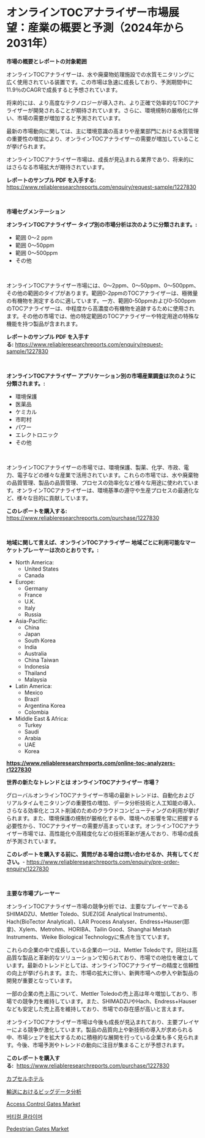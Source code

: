 <p><h1>オンラインTOCアナライザー市場展望：産業の概要と予測（2024年から2031年）</h1></p><p><strong>市場の概要とレポートの対象範囲</strong></p>
<p><p>オンラインTOCアナライザーは、水や廃棄物処理施設での水質モニタリングに広く使用されている装置です。この市場は急速に成長しており、予測期間中に11.9％のCAGRで成長すると予想されています。</p><p>将来的には、より高度なテクノロジーが導入され、より正確で効率的なTOCアナライザーが開発されることが期待されています。さらに、環境規制の厳格化に伴い、市場の需要が増加すると予測されています。</p><p>最新の市場動向に関しては、主に環境意識の高まりや産業部門における水質管理の重要性の増加により、オンラインTOCアナライザーの需要が増加していることが挙げられます。</p><p>オンラインTOCアナライザー市場は、成長が見込まれる業界であり、将来的にはさらなる市場拡大が期待されています。</p></p>
<p><strong>レポートのサンプル PDF を入手する:</strong> <a href="https://www.reliableresearchreports.com/enquiry/request-sample/1227830">https://www.reliableresearchreports.com/enquiry/request-sample/1227830</a></p>
<p>&nbsp;</p>
<p><strong>市場セグメンテーション</strong></p>
<p><strong>オンラインTOCアナライザー タイプ別の市場分析は次のように分類されます。:</strong></p>
<p><ul><li>範囲 0～2 ppm</li><li>範囲 0～50ppm</li><li>範囲 0～500ppm</li><li>その他</li></ul></p>
<p>&nbsp;</p>
<p><p>オンラインTOCアナライザー市場には、0〜2ppm、0〜50ppm、0〜500ppm、その他の範囲のタイプがあります。範囲0-2ppmのTOCアナライザーは、極微量の有機物を測定するのに適しています。一方、範囲0-50ppmおよび0-500ppmのTOCアナライザーは、中程度から高濃度の有機物を追跡するために使用されます。その他の市場では、他の特定範囲のTOCアナライザーや特定用途の特殊な機能を持つ製品が含まれます。</p></p>
<p><strong>レポートのサンプル PDF を入手する:</strong>&nbsp;<a href="https://www.reliableresearchreports.com/enquiry/request-sample/1227830">https://www.reliableresearchreports.com/enquiry/request-sample/1227830</a></p>
<p>&nbsp;</p>
<p><strong> オンラインTOCアナライザー アプリケーション別の市場産業調査は次のように分類されます。:</strong></p>
<p><ul><li>環境保護</li><li>医薬品</li><li>ケミカル</li><li>市町村</li><li>パワー</li><li>エレクトロニック</li><li>その他</li></ul></p>
<p>&nbsp;</p>
<p><p>オンラインTOCアナライザーの市場では、環境保護、製薬、化学、市政、電力、電子などの様々な産業で活用されています。これらの市場では、水や廃棄物の品質管理、製品の品質管理、プロセスの効率化など様々な用途に使われています。オンラインTOCアナライザーは、環境基準の遵守や生産プロセスの最適化など、様々な目的に貢献しています。</p></p>
<p><strong>このレポートを購入する:</strong>&nbsp; <a href="https://www.reliableresearchreports.com/purchase/1227830">https://www.reliableresearchreports.com/purchase/1227830</a></p>
<p>&nbsp;</p>
<p><strong>地域に関して言えば、オンラインTOCアナライザー 地域ごとに利用可能なマーケットプレーヤーは次のとおりです。:</strong></p>
<p><ul>
    <li>
        North America:
        <ul>
            <li>United States</li>
            <li>Canada</li>
        </ul>
    </li>
    <li>
        Europe:
        <ul>
            <li>Germany</li>
            <li>France</li>
            <li>U.K.</li>
            <li>Italy</li>
            <li>Russia</li>
        </ul>
    </li>
    <li>
        Asia-Pacific:
        <ul>
            <li>China</li>
            <li>Japan</li>
            <li>South Korea</li>
            <li>India</li>
            <li>Australia</li>
            <li>China Taiwan</li>
            <li>Indonesia</li>
            <li>Thailand</li>
            <li>Malaysia</li>
        </ul>
    </li>
    <li>
        Latin America:
        <ul>
            <li>Mexico</li>
            <li>Brazil</li>
            <li>Argentina Korea</li>
            <li>Colombia</li>
        </ul>
    </li>
    <li>
        Middle East & Africa:
        <ul>
            <li>Turkey</li>
            <li>Saudi</li>
            <li>Arabia</li>
            <li>UAE</li>
            <li>Korea</li>
        </ul>
    </li>
    </ul></p>
<p><strong><a href="https://www.reliableresearchreports.com/online-toc-analyzers-r1227830">https://www.reliableresearchreports.com/online-toc-analyzers-r1227830</a></strong>&nbsp;</p>
<p><strong>世界の新たなトレンドとは オンラインTOCアナライザー 市場？</strong></p>
<p><p>グローバルオンラインTOCアナライザー市場の最新トレンドは、自動化およびリアルタイムモニタリングの重要性の増加、データ分析技術と人工知能の導入、さらなる効率化とコスト削減のためのクラウドコンピューティングの利用が挙げられます。また、環境保護の規制が厳格化する中、環境への影響を常に把握する必要性から、TOCアナライザーの需要が高まっています。オンラインTOCアナライザー市場では、高性能化や高精度化などの技術革新が進んでおり、市場の成長が予測されています。</p></p>
<p><strong>このレポートを購入する前に、質問がある場合は問い合わせるか、共有してください。</strong>- <a href="https://www.reliableresearchreports.com/enquiry/pre-order-enquiry/1227830">https://www.reliableresearchreports.com/enquiry/pre-order-enquiry/1227830</a></p>
<p>&nbsp;</p>
<p><strong>主要な市場プレーヤー</strong></p>
<p><p>オンラインTOCアナライザー市場の競争分析では、主要なプレイヤーであるSHIMADZU、Mettler Toledo、SUEZ(GE Analytical Instruments)、Hach(BioTector Analytical)、LAR Process Analyser、Endress+Hauser(耶拿)、Xylem、Metrohm、HORIBA、Tailin Good、Shanghai Metash Instruments、Weike Biological Technologyに焦点を当てています。</p><p>これらの企業の中で成長している企業の一つは、Mettler Toledoです。同社は高品質な製品と革新的なソリューションで知られており、市場での地位を確立しています。最新のトレンドとしては、オンラインTOCアナライザーの精度と信頼性の向上が挙げられます。また、市場の拡大に伴い、新興市場への参入や新製品の開発が重要となっています。</p><p>一部の企業の売上高について、Mettler Toledoの売上高は年々増加しており、市場での競争力を維持しています。また、SHIMADZUやHach、Endress+Hauserなども安定した売上高を維持しており、市場での存在感が高いと言えます。</p><p>オンラインTOCアナライザー市場は今後も成長が見込まれており、主要プレイヤーによる競争が激化しています。製品の品質向上や新技術の導入が求められる中、市場シェアを拡大するために積極的な展開を行っている企業も多く見られます。今後、市場予測やトレンドの動向に注目が集まることが予想されます。</p></p>
<p><strong>このレポートを購入する:</strong>&nbsp;&nbsp;<a href="https://www.reliableresearchreports.com/purchase/1227830">https://www.reliableresearchreports.com/purchase/1227830</a></p>
<p><p><a href="https://medium.com/@raymanta28/%E3%82%AB%E3%83%97%E3%82%BB%E3%83%AB%E3%83%9B%E3%83%86%E3%83%AB%E5%B8%82%E5%A0%B4%E3%81%AE%E8%A6%8F%E6%A8%A1%E3%81%AF-%E4%B8%96%E7%95%8C%E3%81%AE%E6%A5%AD%E7%95%8C%E3%81%A7%E6%9C%80%E3%82%82%E5%8A%B9%E6%9E%9C%E7%9A%84%E3%81%AA%E3%83%9E%E3%83%BC%E3%82%B1%E3%83%86%E3%82%A3%E3%83%B3%E3%82%B0%E3%83%81%E3%83%A3%E3%83%8D%E3%83%AB%E3%82%92%E7%A4%BA%E3%81%97%E3%81%A6%E3%81%84%E3%81%BE%E3%81%99-b2b2fb9e49ff">カプセルホテル</a></p><p><a href="https://medium.com/@anabelavenport7854/%E4%BA%A4%E9%80%9A%E5%88%86%E9%87%8E%E3%81%AE%E3%83%93%E3%83%83%E3%82%B0%E3%83%87%E3%83%BC%E3%82%BF%E5%88%86%E6%9E%90%E5%B8%82%E5%A0%B4%E3%81%AF-%E5%B8%82%E5%A0%B4%E3%82%B7%E3%82%A7%E3%82%A2-%E3%82%B5%E3%82%A4%E3%82%BA-2031%E5%B9%B4%E3%81%BE%E3%81%A7%E3%81%AE%E4%BA%88%E6%B8%AC%E3%81%AB%E7%84%A6%E7%82%B9%E3%82%92%E5%BD%93%E3%81%A6%E3%81%A6%E3%81%84%E3%81%BE%E3%81%99-663d5a09cb3d">輸送におけるビッグデータ分析</a></p><p><a href="https://github.com/myacatherineblakecaczo9vcsw/Market-Research-Report-List-2/blob/main/access-control-gates-market.md">Access Control Gates Market</a></p><p><a href="https://medium.com/@lolitanader1/%EC%88%98%EC%A7%81-%EB%93%B1%EB%B0%98%EA%B8%B0-%EC%8B%9C%EC%9E%A5-%EB%8F%99%ED%96%A5-%EB%B0%8F-%EC%8B%9C%EC%9E%A5-%EB%B6%84%EC%84%9D%EC%9D%80-2024-2031%EB%85%84%EC%9D%98-%EC%98%88%EC%B8%A1%EB%90%A9%EB%8B%88%EB%8B%A4-656ad17fc598">버티컬 클라이머</a></p><p><a href="https://github.com/okotobwrhuteie/Market-Research-Report-List-2/blob/main/pedestrian-gates-market.md">Pedestrian Gates Market</a></p></p>